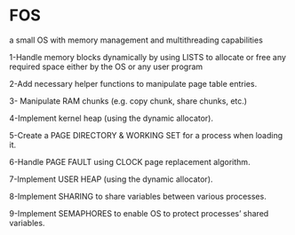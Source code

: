 # FOS
a small OS with memory management and multithreading capabilities


1-Handle memory blocks dynamically by using LISTS to allocate or free any required space either by the OS or any user program 

2-Add necessary helper functions to manipulate page table entries.

3- Manipulate RAM chunks  (e.g. copy chunk, share chunks, etc.)

4-Implement kernel heap (using the dynamic allocator). 

5-Create a PAGE DIRECTORY & WORKING SET for a process when loading it.

6-Handle PAGE FAULT using CLOCK page replacement algorithm.

7-Implement USER HEAP (using the dynamic allocator). 

8-Implement SHARING to share variables between various processes.

9-Implement SEMAPHORES to enable OS to protect processes’ shared variables.




